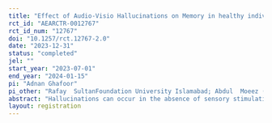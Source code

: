 ```yaml
---
title: "Effect of Audio-Visio Hallucinations on Memory in healthy individuals: an Experimental Study"
rct_id: "AEARCTR-0012767"
rct_id_num: "12767"
doi: "10.1257/rct.12767-2.0"
date: "2023-12-31"
status: "completed"
jel: ""
start_year: "2023-07-01"
end_year: "2024-01-15"
pi: "Adnan Ghafoor"
pi_other: "Rafay  SultanFoundation University Islamabad; Abdul  Moeez () Foundation University Islamabad; Dr. Muhammad AqeelFoundation University Islamabad"
abstract: "Hallucinations can occur in the absence of sensory stimulation and manifest in a range of sensory modalities, producing vivid experiences of nonexistent occurrences. Experiments in cognitive and experimental psychology have made good use of the idea that associative learning events might trigger conditioning-induced hallucinations. Hallucinations may have an impact on memory. Semantic memory can be changed by hallucinations. Although almost all of human behavior is based on semantic memory, which encompasses all learned information about the outside world, its neurological underpinnings are still unclear. These convergences allow for new representations of perceptual experience that are increasingly abstract and support a range of conceptual activities such as language, social cognition, object recognition, and the amazing ability of humans to remember the past and imagine the future. We first conducted a trial without audio conditioning to ascertain users' cognitive functioning when exposed to generated hallucinations. The results showed that a person's memory may be impacted by particular situations. Subsequently, we designed an interactive scenario with the goal of eliciting mild to moderate negative auditory-visual hallucinations conditioned with positive audio and positive to moderate positive visual hallucinations conditioned with negative audio, followed by a combination of the two. In both visually produced and visually induced hallucinations conditioned by the audio, participants acted out the scenario. Higher degrees of absorption were observed by those who rehearsed the hallucinations conditioned with audio, and this in turn increased the intensity of their cognitive response to the event. Using an advanced program called Psychopy, the individuals' cognitive states were evaluated through the use of a Semantic Memory Scale and PANSS to measure both positive and negative symptoms. Following their exposure to conditionally triggered hallucinations, there was a notable impact on the subjects' semantic memory."
layout: registration
---
```


